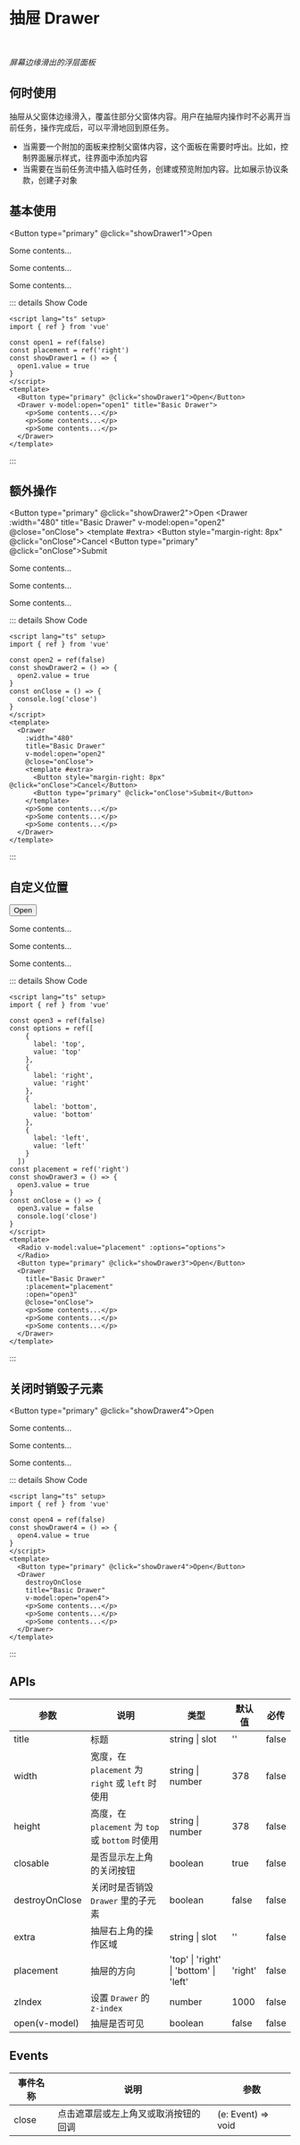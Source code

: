 # 抽屉 Drawer

<br/>

*屏幕边缘滑出的浮层面板*

## 何时使用

抽屉从父窗体边缘滑入，覆盖住部分父窗体内容。用户在抽屉内操作时不必离开当前任务，操作完成后，可以平滑地回到原任务。

- 当需要一个附加的面板来控制父窗体内容，这个面板在需要时呼出。比如，控制界面展示样式，往界面中添加内容
- 当需要在当前任务流中插入临时任务，创建或预览附加内容。比如展示协议条款，创建子对象

<script lang="ts" setup>
import { ref } from 'vue'

const open1 = ref(false)
const open2 = ref(false)
const open3 = ref(false)
const open4 = ref(false)
const options = ref([
    {
      label: 'top',
      value: 'top'
    },
    {
      label: 'right',
      value: 'right'
    },
    {
      label: 'bottom',
      value: 'bottom'
    },
    {
      label: 'left',
      value: 'left'
    }
  ])
const placement = ref('right')
const showDrawer1 = () => {
  open1.value = true
}
const showDrawer2 = () => {
  open2.value = true
}
const showDrawer3 = () => {
  open3.value = true
}
const showDrawer4 = () => {
  open4.value = true
}
const onClose = () => {
  open3.value = false
  console.log('close')
}
</script>

## 基本使用

<Button type="primary" @click="showDrawer1">Open</Button>
<Drawer v-model:open="open1" title="Basic Drawer">
  <p>Some contents...</p>
  <p>Some contents...</p>
  <p>Some contents...</p>
</Drawer>

::: details Show Code

```vue
<script lang="ts" setup>
import { ref } from 'vue'

const open1 = ref(false)
const placement = ref('right')
const showDrawer1 = () => {
  open1.value = true
}
</script>
<template>
  <Button type="primary" @click="showDrawer1">Open</Button>
  <Drawer v-model:open="open1" title="Basic Drawer">
    <p>Some contents...</p>
    <p>Some contents...</p>
    <p>Some contents...</p>
  </Drawer>
</template>
```

:::

## 额外操作

<Button type="primary" @click="showDrawer2">Open</Button>
<Drawer
  :width="480"
  title="Basic Drawer"
  v-model:open="open2"
  @close="onClose">
  <template #extra>
    <Button style="margin-right: 8px" @click="onClose">Cancel</Button>
    <Button type="primary" @click="onClose">Submit</Button>
  </template>
  <p>Some contents...</p>
  <p>Some contents...</p>
  <p>Some contents...</p>
</Drawer>

::: details Show Code

```vue
<script lang="ts" setup>
import { ref } from 'vue'

const open2 = ref(false)
const showDrawer2 = () => {
  open2.value = true
}
const onClose = () => {
  console.log('close')
}
</script>
<template>
  <Drawer
    :width="480"
    title="Basic Drawer"
    v-model:open="open2"
    @close="onClose">
    <template #extra>
      <Button style="margin-right: 8px" @click="onClose">Cancel</Button>
      <Button type="primary" @click="onClose">Submit</Button>
    </template>
    <p>Some contents...</p>
    <p>Some contents...</p>
    <p>Some contents...</p>
  </Drawer>
</template>
```

:::

## 自定义位置

<Radio v-model:value="placement" :options="options">
</Radio>
<Button type="primary" @click="showDrawer3">Open</Button>
<Drawer
  title="Basic Drawer"
  :placement="placement"
  :open="open3"
  @close="onClose">
  <p>Some contents...</p>
  <p>Some contents...</p>
  <p>Some contents...</p>
</Drawer>

::: details Show Code

```vue
<script lang="ts" setup>
import { ref } from 'vue'

const open3 = ref(false)
const options = ref([
    {
      label: 'top',
      value: 'top'
    },
    {
      label: 'right',
      value: 'right'
    },
    {
      label: 'bottom',
      value: 'bottom'
    },
    {
      label: 'left',
      value: 'left'
    }
  ])
const placement = ref('right')
const showDrawer3 = () => {
  open3.value = true
}
const onClose = () => {
  open3.value = false
  console.log('close')
}
</script>
<template>
  <Radio v-model:value="placement" :options="options">
  </Radio>
  <Button type="primary" @click="showDrawer3">Open</Button>
  <Drawer
    title="Basic Drawer"
    :placement="placement"
    :open="open3"
    @close="onClose">
    <p>Some contents...</p>
    <p>Some contents...</p>
    <p>Some contents...</p>
  </Drawer>
</template>
```

:::

## 关闭时销毁子元素

<Button type="primary" @click="showDrawer4">Open</Button>
<Drawer
  destroyOnClose
  title="Basic Drawer"
  v-model:open="open4">
  <p>Some contents...</p>
  <p>Some contents...</p>
  <p>Some contents...</p>
</Drawer>

::: details Show Code

```vue
<script lang="ts" setup>
import { ref } from 'vue'

const open4 = ref(false)
const showDrawer4 = () => {
  open4.value = true
}
</script>
<template>
  <Button type="primary" @click="showDrawer4">Open</Button>
  <Drawer
    destroyOnClose
    title="Basic Drawer"
    v-model:open="open4">
    <p>Some contents...</p>
    <p>Some contents...</p>
    <p>Some contents...</p>
  </Drawer>
</template>
```

:::

<style>
p {
  color: rgba(0, 0, 0, .88);
}
</style>

## APIs

参数 | 说明 | 类型 | 默认值 | 必传
-- | -- | -- | -- | --
title | 标题 | string &#124; slot | '' | false
width | 宽度，在 `placement` 为 `right` 或 `left` 时使用 | string &#124; number | 378 | false
height | 高度，在 `placement` 为 `top` 或 `bottom` 时使用 | string &#124; number | 378 | false
closable | 是否显示左上角的关闭按钮 | boolean | true | false
destroyOnClose | 关闭时是否销毁 `Drawer` 里的子元素 | boolean | false | false
extra | 抽屉右上角的操作区域 | string &#124; slot | '' | false
placement | 抽屉的方向 | 'top' &#124; 'right' &#124; 'bottom' &#124; 'left' | 'right' | false
zIndex | 设置 `Drawer` 的 `z-index` | number | 1000 | false
open(v-model) | 抽屉是否可见 | boolean | false | false

## Events

事件名称 | 说明 | 参数
-- | -- | --
close | 点击遮罩层或左上角叉或取消按钮的回调 | (e: Event) => void

